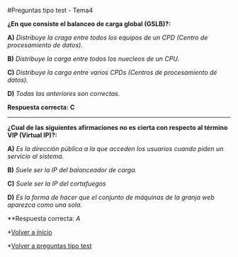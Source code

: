 #Preguntas tipo test - Tema4


**¿En que consiste el balanceo de carga global (GSLB)?:**

**A)** *Distribuye la craga entre todos los equipos de un CPD (Centro de procesamiento de datos).*


**B)** *Distribuye la carga entre todos los nuecleos de un CPU.*


**C)** *Distribuye la carga entre varios CPDs (Centros de procesamiento de datos).*


**D)** *Todas las anteriores son correctas.*


**Respuesta correcta: C**

****

**¿Cual de las siguientes afirmaciones no es cierta con respecto al término VIP (Virtual IP)?:**

**A)** *Es la dirección pública a la que acceden los usuarios cuando piden un servicio al sistema.*


**B)** *Suele ser la IP del balanceador de carga.*


**C)** *Suele ser la IP del cortafuegos*


**D)** *Es la forma de hacer que el conjunto de máquinas de la granja web aparezca como una sola.*


**Respuesta correcta: *A*


*[Volver a ínicio](../../../)

*[Volver a preguntas tipo test](../../../Preguntas_Test)
